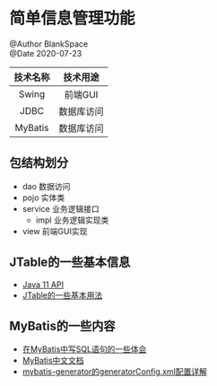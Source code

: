 # 简单信息管理功能

@Author BlankSpace<br/>
@Date 2020-07-23<br/>

| 技术名称 | 技术用途 |
|:---:|:---:|
| Swing | 前端GUI |
| JDBC | 数据库访问 |
| MyBatis | 数据库访问 |

## 包结构划分
- dao 数据访问
- pojo 实体类
- service 业务逻辑接口
  - impl 业务逻辑实现类
- view 前端GUI实现

## JTable的一些基本信息
- [Java 11 API](https://docs.oracle.com/en/java/javase/11/docs/api/java.desktop/javax/swing/JTable.html)
- [JTable的一些基本用法](https://blog.csdn.net/Mrchai521/article/details/84502481)

## MyBatis的一些内容
- [在MyBatis中写SQL语句的一些体会](https://www.bbsmax.com/A/QV5Z88aVzy/)
- [MyBatis中文文档](https://mybatis.org/mybatis-3/zh/index.html)
- [mybatis-generator的generatorConfig.xml配置详解](https://www.cnblogs.com/f-society/p/11402847.html)




